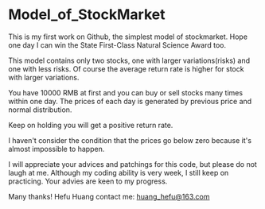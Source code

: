 # Model_of_StockMarket
This is my first work on Github, the simplest model of stockmarket. Hope one day I can win the State First-Class Natural Science Award too.

This model contains only two stocks, one with larger variations(risks) and one with less risks.
Of course the average return rate is higher for stock with larger variations.

You have 10000 RMB at first and you can buy or sell stocks many times within one day.
The prices of each day is generated by previous price and normal distribution.

Keep on holding you will get a positive return rate.

I haven't consider the condition that the prices go below zero because it's almost impossible to happen.

I will appreciate your advices and patchings for this code, but please do not laugh at me. Although my coding ability is very week, I still keep on practicing. Your advies are keen to my progress.

Many thanks!
Hefu Huang
contact me: huang_hefu@163.com
